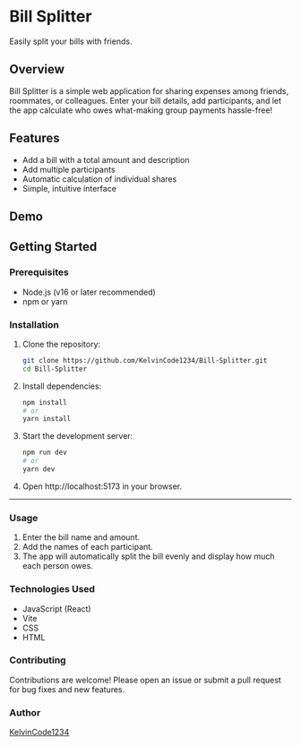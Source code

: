 # Bill Splitter

Easily split your bills with friends.

## Overview

Bill Splitter is a simple web application for sharing expenses among friends, roommates, or colleagues. Enter your bill details, add participants, 
and let the app calculate who owes what-making group payments hassle-free!

## Features

- Add a bill with a total amount and description
- Add multiple participants
- Automatic calculation of individual shares
- Simple, intuitive interface

## Demo

<!-- If you have a live demo, add the link here -->
<!-- [Live Demo](https://your-demo-link.com) -->

## Getting Started

### Prerequisites

- Node.js (v16 or later recommended)
- npm or yarn

### Installation

1. Clone the repository:
   ```bash
   git clone https://github.com/KelvinCode1234/Bill-Splitter.git
   cd Bill-Splitter
   ```
2. Install dependencies:
   ```bash 
   npm install
   # or
   yarn install
   ```
3. Start the development server:
   ```bash
   npm run dev
   # or
   yarn dev
   ```
   
4. Open http://localhost:5173 in your browser.
---

### Usage

1. Enter the bill name and amount.
2. Add the names of each participant.
3. The app will automatically split the bill evenly and display how much each person owes.

### Technologies Used

- JavaScript (React)
- Vite
- CSS
- HTML

### Contributing

Contributions are welcome! Please open an issue or submit a pull request for bug fixes and new features.

### Author

[KelvinCode1234](https://github.com/KelvinCode1234)
